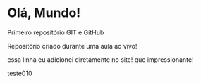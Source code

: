 # Olá, Mundo!
 Primeiro repositório  GIT e GitHub

 Repositório criado durante uma aula ao vivo!

essa linha eu adicionei diretamente no site! que impressionante!


teste010
